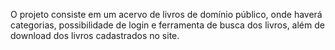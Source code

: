 O projeto consiste em um acervo de livros de domínio público, onde haverá categorias, possibilidade de login e ferramenta de busca dos livros, além de download dos livros cadastrados no site.
